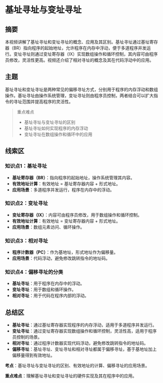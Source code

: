 # 基址寻址与变址寻址

## 摘要

本视频讲解了基址寻址和变址寻址的概念、应用及其区别。基址寻址通过基址寄存器（BR）指向程序的起始地址，允许程序在内存中浮动，便于多道程序并发运行。变址寻址则通过变址寄存器（IX）实现数组操作和循环控制，其内容可由程序员修改，灵活性更高。视频还介绍了相对寻址的概念及其在代码浮动中的应用。

## 主题

基址寻址和变址寻址是两种常见的偏移寻址方式，分别用于程序的内存浮动和数组操作。基址寻址由操作系统管理，变址寻址则由程序员控制，两者结合可以扩大指令的寻址范围并提高程序的灵活性。

> 重点难点
>
> - 基址寻址与变址寻址的区别
> - 基址寻址如何实现程序的内存浮动
> - 变址寻址在数组操作和循环中的应用

## 线索区

### 知识点1：基址寻址
- **基址寄存器（BR）**：指向程序的起始地址，操作系统管理其内容。
- **有效地址计算**：有效地址 = 基址寄存器内容 + 形式地址。
- **应用场景**：多道程序并发运行，程序在内存中的浮动。

### 知识点2：变址寻址
- **变址寄存器（IX）**：内容可由程序员修改，用于数组操作和循环控制。
- **有效地址计算**：有效地址 = 变址寄存器内容 + 形式地址。
- **应用场景**：数组元素访问、循环操作。

### 知识点3：相对寻址
- **程序计数器（PC）**：作为基地址，形式地址作为偏移量。
- **应用场景**：代码浮动，避免修改跳转指令的地址码。

### 知识点4：偏移寻址的分类
- **基址寻址**：用于程序在内存中的浮动。
- **变址寻址**：用于数组和循环操作。
- **相对寻址**：用于代码在程序内部的浮动。

## 总结区

- **基址寻址**：通过基址寄存器实现程序的内存浮动，适用于多道程序并发运行。
- **变址寻址**：通过变址寄存器实现数组操作和循环控制，灵活性高，适用于程序员控制的场景。
- **相对寻址**：通过程序计数器实现代码浮动，避免修改跳转指令的地址码。
- **偏移寻址**：基址寻址、变址寻址和相对寻址都属于偏移寻址，基于基地址加上偏移量得到有效地址。

**考点**：基址寻址与变址寻址的区别、有效地址的计算、偏移寻址的应用场景。

**重点难点**：理解基址寻址和变址寻址的硬件实现及其在程序中的应用。
